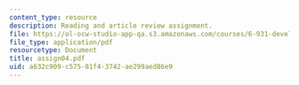 ```yaml
---
content_type: resource
description: Reading and article review assignment.
file: https://ol-ocw-studio-app-qa.s3.amazonaws.com/courses/6-931-development-of-inventions-and-creative-ideas-spring-2008/a632c909c57581f43742ae299aed86e9_assign04.pdf
file_type: application/pdf
resourcetype: Document
title: assign04.pdf
uid: a632c909-c575-81f4-3742-ae299aed86e9
---
```

